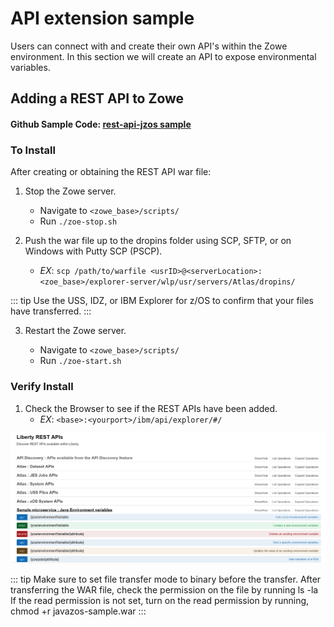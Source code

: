 # API extension sample

Users can connect with and create their own API's within the Zowe environment. In this section we will create an API to expose environmental variables.

## Adding a REST API to Zowe

#### Github Sample Code: [rest-api-jzos sample](https://github.com/zowe/rest-api-jzos-sample)

### To Install

After creating or obtaining the REST API war file:

1.  Stop the Zowe server.

    - Navigate to `<zowe_base>/scripts/`
    - Run `./zoe-stop.sh`

2.  Push the war file up to the dropins folder using SCP, SFTP, or on Windows with Putty SCP (PSCP).
    - _EX_:
      `scp /path/to/warfile <usrID>@<serverLocation>:<zoe_base>/explorer-server/wlp/usr/servers/Atlas/dropins/`

::: tip
Use the USS, IDZ, or IBM Explorer for z/OS to confirm that your files have transferred.
:::

3.  Restart the Zowe server.

    - Navigate to `<zowe_base>/scripts/`
    - Run `./zoe-start.sh`

### Verify Install

1.  Check the Browser to see if the REST APIs have been added.
    - _EX_: `<base>:<yourport>/ibm/api/explorer/#/`

<img src="../images/common/SampleMicroservesLook.png" alt="view" align=center/>

::: tip
Make sure to set file transfer mode to binary before the transfer.
After transferring the WAR file, check the permission on the file by running
ls -la
If the read permission is not set, turn on the read permission by running,
chmod +r javazos-sample.war
:::

